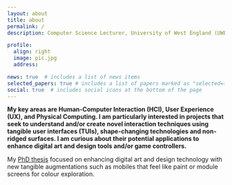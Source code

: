 ```yaml
---
layout: about
title: about
permalink: /
description: Computer Science Lecturer, University of West England (UWE)

profile:
  align: right
  image: pic.jpg
  address:

news: true  # includes a list of news items
selected_papers: true # includes a list of papers marked as "selected={true}"
social: true  # includes social icons at the bottom of the page
---
```


<strong>
  My key areas are Human-Computer Interaction (HCI), User Experience (UX), and Physical Computing. I am particularly interested in projects that seek to understand and/or create novel interaction techniques using tangible user interfaces (TUIs), shape-changing technologies and non-ridged surfaces.  I am curious about their potential applications to enhance digital art and design tools and/or game controllers. 
</strong>

My [PhD thesis](/assets/pdf/cameron_steer_thesis_final.pdf) focused on enhancing digital art and design technology with new tangible augmentations such as mobiles that feel like paint or module screens for colour exploration.

<!-- Write your biography here. Tell the world about yourself. Link to your favorite [subreddit](http://reddit.com){:target="\_blank"}. You can put a picture in, too. The code is already in, just name your picture `prof_pic.jpg` and put it in the `img/` folder.

Put your address / P.O. box / other info right below your picture. You can also disable any these elements by editing `profile` property of the YAML header of your `_pages/about.md`. Edit `_bibliography/papers.bib` and Jekyll will render your [publications page](/al-folio/publications/) automatically.

Link to your social media connections, too. This theme is set up to use [Font Awesome icons](http://fortawesome.github.io/Font-Awesome/){:target="\_blank"} and [Academicons](https://jpswalsh.github.io/academicons/){:target="\_blank"}, like the ones below. Add your Facebook, Twitter, LinkedIn, Google Scholar, or just disable all of them. -->

<!-- <a href="#">Affiliations</a>. Address. Contacts. Moto. Etc. -->

